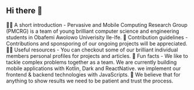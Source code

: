 ## Hi there 👋

🙋‍♀️ A short introduction - Pervasive and Mobile Computing Research Group (PMCRG) is a team of young brilliant computer science and engineering students in Obafemi Awolowo Univerisity Ile-Ife.
🌈 Contribution guidelines - Contributions and sponsporing of our ongoing projects will be appreciated.
👩‍💻 Useful resources - You can checkout some of our brilliant individual members personal profiles for projects and articles.
🍿 Fun facts - We like to tackle complex problems together as a team. We are currently building mobile applications with Kotlin, Dark and ReactNative.
we implement our frontend & backend technologies with JavaScripts.
🧙 We believe that for anything to show results we need to be patient and trust the process.

